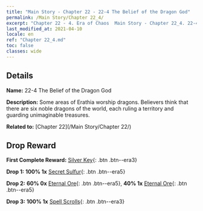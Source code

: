 ```yaml
---
title: "Main Story - Chapter 22 - 22-4 The Belief of the Dragon God"
permalink: /Main Story/Chapter 22_4/
excerpt: "Chapter 22 - 4. Era of Chaos  Main Story - Chapter 22_4. 22-4 The Belief of the Dragon God"
last_modified_at: 2021-04-10
locale: en
ref: "Chapter 22_4.md"
toc: false
classes: wide
---
```


## Details

 **Name:** 22-4 The Belief of the Dragon God

 **Description:** Some areas of Erathia worship dragons. Believers think that there are six noble dragons of the world, each ruling a territory and guarding unimaginable treasures.

 **Related to:** [Chapter 22](/Main Story/Chapter 22/)

## Drop Reward

 **First Complete Reward:** [Silver Key](/Items/con_693/){: .btn .btn--era3}

 **Drop 1:** **100% 1x** [Secret Sulfur](/Items/mat_78/){: .btn .btn--era5}

 **Drop 2:** **60% 0x** [Eternal Ore](/Items/mat_68/){: .btn .btn--era5}, **40% 1x** [Eternal Ore](/Items/mat_68/){: .btn .btn--era5}

 **Drop 3:** **100% 1x** [Spell Scrolls](/Items/con_694/){: .btn .btn--era3}

